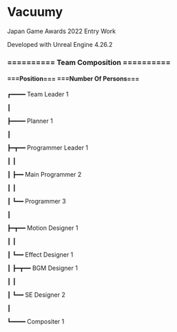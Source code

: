 # Vacuumy

Japan Game Awards 2022 Entry Work

Developed with Unreal Engine 4.26.2

### ========== Team Composition ==========

####       ===Position===     ===Number Of Persons===
      
┏━━━━ Team Leader                   1

┃

┣━━━━ Planner                       1

┃

┣━┳━━ Programmer Leader             1

┃ ┃

┃ ┣━━ Main Programmer               2

┃ ┃

┃ ┗━━ Programmer                    3

┃

┣━┳━━ Motion Designer               1

┃ ┃

┃ ┗━━ Effect Designer               1

┃
┣━┳━━ BGM Designer                  1

┃ ┃

┃ ┗━━ SE Designer                   2

┃

┗━━━━ Compositer                    1
